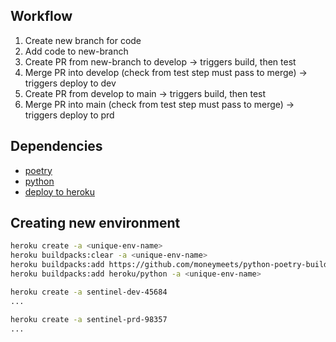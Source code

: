 ## Workflow
1. Create new branch for code
1. Add code to new-branch
1. Create PR from new-branch to develop -> triggers build, then test
1. Merge PR into develop (check from test step must pass to merge) -> triggers deploy to dev
1. Create PR from develop to main -> triggers build, then test
1. Merge PR into main (check from test step must pass to merge) -> triggers deploy to prd


## Dependencies
- [poetry](https://github.com/abatilo/actions-poetry)
- [python](https://github.com/actions/setup-python)
- [deploy to heroku](https://github.com/marketplace/actions/deploy-to-heroku)


## Creating new environment
~~~ bash
heroku create -a <unique-env-name>
heroku buildpacks:clear -a <unique-env-name>
heroku buildpacks:add https://github.com/moneymeets/python-poetry-buildpack.git -a <unique-env-name>
heroku buildpacks:add heroku/python -a <unique-env-name>

heroku create -a sentinel-dev-45684
...

heroku create -a sentinel-prd-98357
...
~~~
